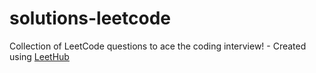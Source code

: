 # solutions-leetcode
Collection of LeetCode questions to ace the coding interview! - Created using [LeetHub](https://github.com/QasimWani/LeetHub)
